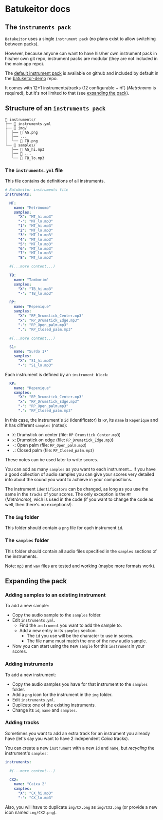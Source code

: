 # Batukeitor docs

## The `instruments pack`
`Batukeitor` uses a single `instrument pack` (no plans exist to allow switching between packs).

However, because anyone can want to have his/her own instrument pack in his/her own git repo, instrument packs are modular (they are not included in the main app repo).

The [default instrument pack](https://github.com/clvLabs/batukeitor-instruments) is available on github and included by default in the [batukeitor-demo](https://github.com/clvLabs/batukeitor-demo) repo.

It comes with 12+1 instruments/tracks (12 configurable + `MT`) (_Metrónomo_ is required), but it's not limited to that (see [expanding the pack](#expanding-the-pack)).

## Structure of an `instruments pack`
```
 instruments/
├──  instruments.yml
├──  img/
│  ├──  AG.png
│  ├── ...
│  └──  TB.png
└──  samples/
   ├──  AG_hi.mp3
   ├──  ...
   └──  TB_lo.mp3
```

### The `instruments.yml` file
This file contains de definitions of all instruments.

```yml
# Batukeitor instruments file
instruments:

  MT:
    name: "Metrónomo"
    samples:
      "X": "MT_hi.mp3"
      "-": "MT_lo.mp3"
      "1": "MT_hi.mp3"
      "2": "MT_lo.mp3"
      "3": "MT_lo.mp3"
      "4": "MT_lo.mp3"
      "5": "MT_lo.mp3"
      "6": "MT_lo.mp3"
      "7": "MT_lo.mp3"
      "8": "MT_lo.mp3"

  #(...more content...)

  TB:
    name: "Tamborim"
    samples:
      "X": "TB_hi.mp3"
      "-": "TB_lo.mp3"

  RP:
    name: "Repenique"
    samples:
      "X": "RP_Drumstick_Center.mp3"
      "x": "RP_Drumstick_Edge.mp3"
      "-": "RP_Open_palm.mp3"
      ".": "RP_Closed_palm.mp3"

  #(...more content...)

  S1:
    name: "Surdo 1ª"
    samples:
      "X": "S1_hi.mp3"
      "-": "S1_lo.mp3"
```

Each instrument is defined by an `instrument block`:
```yml
  RP:
    name: "Repenique"
    samples:
      "X": "RP_Drumstick_Center.mp3"
      "x": "RP_Drumstick_Edge.mp3"
      "-": "RP_Open_palm.mp3"
      ".": "RP_Closed_palm.mp3"
```

In this case, the instrument's `id` (identificator) is `RP`, its `name` is `Repenique` and it has different `samples` (notes):
* `X`: Drumstick on center (file: `RP_Drumstick_Center.mp3`)
* `x`: Drumstick on edge (file: `RP_Drumstick_Edge.mp3`)
* `-`: Open palm (file: `RP_Open_palm.mp3`)
* `.`: Closed palm (file: `RP_Closed_palm.mp3`)

These notes can be used later to write scores.

You can add as many `samples` as you want to each instrument... if you have a good collection of audio samples you can give your scores very detailed info about the sound you want to achieve in your compositions.

The instrument `identificators` can be changed, as long as you use the same in the `tracks` of your scores. The only exception is the `MT` (_Metrónomo_), wich is used in the code (if you want to change the code as well, then there's no exceptions!).

### The `img` folder
This folder should contain a `png` file for each instrument `id`.

### The `samples` folder
This folder should contain all audio files specified in the `samples` sections of the instruments.

Note: `mp3` and `wav` files are tested and working (maybe more formats work).

## Expanding the pack

### Adding samples to an existing instrument
To add a new sample:
* Copy the audio sample to the `samples` folder.
* Edit `instruments.yml`.
  * Find the `instrument` you want to add the sample to.
  * Add a new entry in its `samples` section.
    * The `id` you use will be the character to use in scores.
    * The file name must match the one of the new audio sample.
* Now you can start using the new `sample` for this `instrument`in your scores.

### Adding instruments
To add a new instrument:
* Copy the audio samples you have for that instrument to the `samples` folder.
* Add a `png` icon for the instrument in the `img` folder.
* Edit `instruments.yml`.
* Duplicate one of the existing instruments.
* Change its `id`, `name` and `samples`.

### Adding tracks
Sometimes you want to add an extra track for an instrument you already have (let's say you want to have 2 independent _Caixa_ tracks).

You can create a new `instrument` with a new `id` and `name`, but _recycling_ the instrument's `samples`:
```yml
instruments:

  #(...more content...)

  CX2:
    name: "Caixa 2"
    samples:
      "X": "CX_hi.mp3"
      "-": "CX_lo.mp3"
```

Also, you will have to duplicate `img/CX.png` as `img/CX2.png` (or provide a new icon named `img/CX2.png`).
